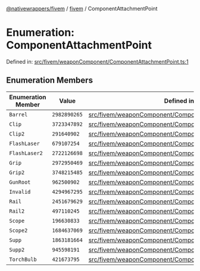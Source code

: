 [@nativewrappers/fivem](../../README.md) / [fivem](../README.md) / ComponentAttachmentPoint

# Enumeration: ComponentAttachmentPoint

Defined in: [src/fivem/weaponComponent/ComponentAttachmentPoint.ts:1](https://github.com/nativewrappers/nativewrappers/blob/bed19baaeaf131ae08126ef8189b9b3d2beb3a28/src/fivem/weaponComponent/ComponentAttachmentPoint.ts#L1)

## Enumeration Members

| Enumeration Member | Value | Defined in |
| ------ | ------ | ------ |
| <a id="barrel"></a> `Barrel` | `2982890265` | [src/fivem/weaponComponent/ComponentAttachmentPoint.ts:17](https://github.com/nativewrappers/nativewrappers/blob/bed19baaeaf131ae08126ef8189b9b3d2beb3a28/src/fivem/weaponComponent/ComponentAttachmentPoint.ts#L17) |
| <a id="clip"></a> `Clip` | `3723347892` | [src/fivem/weaponComponent/ComponentAttachmentPoint.ts:3](https://github.com/nativewrappers/nativewrappers/blob/bed19baaeaf131ae08126ef8189b9b3d2beb3a28/src/fivem/weaponComponent/ComponentAttachmentPoint.ts#L3) |
| <a id="clip2"></a> `Clip2` | `291640902` | [src/fivem/weaponComponent/ComponentAttachmentPoint.ts:4](https://github.com/nativewrappers/nativewrappers/blob/bed19baaeaf131ae08126ef8189b9b3d2beb3a28/src/fivem/weaponComponent/ComponentAttachmentPoint.ts#L4) |
| <a id="flashlaser"></a> `FlashLaser` | `679107254` | [src/fivem/weaponComponent/ComponentAttachmentPoint.ts:5](https://github.com/nativewrappers/nativewrappers/blob/bed19baaeaf131ae08126ef8189b9b3d2beb3a28/src/fivem/weaponComponent/ComponentAttachmentPoint.ts#L5) |
| <a id="flashlaser2"></a> `FlashLaser2` | `2722126698` | [src/fivem/weaponComponent/ComponentAttachmentPoint.ts:6](https://github.com/nativewrappers/nativewrappers/blob/bed19baaeaf131ae08126ef8189b9b3d2beb3a28/src/fivem/weaponComponent/ComponentAttachmentPoint.ts#L6) |
| <a id="grip"></a> `Grip` | `2972950469` | [src/fivem/weaponComponent/ComponentAttachmentPoint.ts:12](https://github.com/nativewrappers/nativewrappers/blob/bed19baaeaf131ae08126ef8189b9b3d2beb3a28/src/fivem/weaponComponent/ComponentAttachmentPoint.ts#L12) |
| <a id="grip2"></a> `Grip2` | `3748215485` | [src/fivem/weaponComponent/ComponentAttachmentPoint.ts:13](https://github.com/nativewrappers/nativewrappers/blob/bed19baaeaf131ae08126ef8189b9b3d2beb3a28/src/fivem/weaponComponent/ComponentAttachmentPoint.ts#L13) |
| <a id="gunroot"></a> `GunRoot` | `962500902` | [src/fivem/weaponComponent/ComponentAttachmentPoint.ts:9](https://github.com/nativewrappers/nativewrappers/blob/bed19baaeaf131ae08126ef8189b9b3d2beb3a28/src/fivem/weaponComponent/ComponentAttachmentPoint.ts#L9) |
| <a id="invalid"></a> `Invalid` | `4294967295` | [src/fivem/weaponComponent/ComponentAttachmentPoint.ts:2](https://github.com/nativewrappers/nativewrappers/blob/bed19baaeaf131ae08126ef8189b9b3d2beb3a28/src/fivem/weaponComponent/ComponentAttachmentPoint.ts#L2) |
| <a id="rail"></a> `Rail` | `2451679629` | [src/fivem/weaponComponent/ComponentAttachmentPoint.ts:15](https://github.com/nativewrappers/nativewrappers/blob/bed19baaeaf131ae08126ef8189b9b3d2beb3a28/src/fivem/weaponComponent/ComponentAttachmentPoint.ts#L15) |
| <a id="rail2"></a> `Rail2` | `497110245` | [src/fivem/weaponComponent/ComponentAttachmentPoint.ts:16](https://github.com/nativewrappers/nativewrappers/blob/bed19baaeaf131ae08126ef8189b9b3d2beb3a28/src/fivem/weaponComponent/ComponentAttachmentPoint.ts#L16) |
| <a id="scope"></a> `Scope` | `196630833` | [src/fivem/weaponComponent/ComponentAttachmentPoint.ts:10](https://github.com/nativewrappers/nativewrappers/blob/bed19baaeaf131ae08126ef8189b9b3d2beb3a28/src/fivem/weaponComponent/ComponentAttachmentPoint.ts#L10) |
| <a id="scope2"></a> `Scope2` | `1684637069` | [src/fivem/weaponComponent/ComponentAttachmentPoint.ts:11](https://github.com/nativewrappers/nativewrappers/blob/bed19baaeaf131ae08126ef8189b9b3d2beb3a28/src/fivem/weaponComponent/ComponentAttachmentPoint.ts#L11) |
| <a id="supp"></a> `Supp` | `1863181664` | [src/fivem/weaponComponent/ComponentAttachmentPoint.ts:7](https://github.com/nativewrappers/nativewrappers/blob/bed19baaeaf131ae08126ef8189b9b3d2beb3a28/src/fivem/weaponComponent/ComponentAttachmentPoint.ts#L7) |
| <a id="supp2"></a> `Supp2` | `945598191` | [src/fivem/weaponComponent/ComponentAttachmentPoint.ts:8](https://github.com/nativewrappers/nativewrappers/blob/bed19baaeaf131ae08126ef8189b9b3d2beb3a28/src/fivem/weaponComponent/ComponentAttachmentPoint.ts#L8) |
| <a id="torchbulb"></a> `TorchBulb` | `421673795` | [src/fivem/weaponComponent/ComponentAttachmentPoint.ts:14](https://github.com/nativewrappers/nativewrappers/blob/bed19baaeaf131ae08126ef8189b9b3d2beb3a28/src/fivem/weaponComponent/ComponentAttachmentPoint.ts#L14) |
